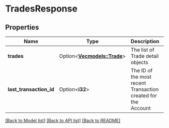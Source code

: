 # TradesResponse

## Properties

Name | Type | Description | Notes
------------ | ------------- | ------------- | -------------
**trades** | Option<[**Vec<models::Trade>**](Trade.md)> | The list of Trade detail objects | [optional]
**last_transaction_id** | Option<**i32**> | The ID of the most recent Transaction created for the Account | [optional]

[[Back to Model list]](../README.md#documentation-for-models) [[Back to API list]](../README.md#documentation-for-api-endpoints) [[Back to README]](../README.md)



